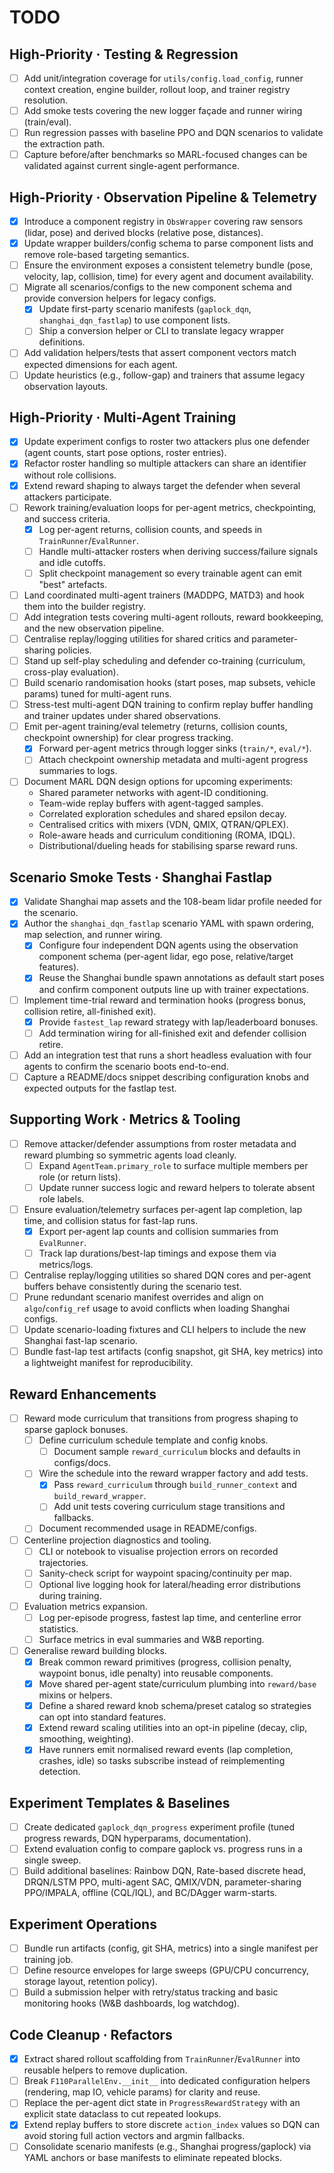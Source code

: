 # TODO


## High-Priority · Testing & Regression

- [ ] Add unit/integration coverage for `utils/config.load_config`, runner context creation, engine builder, rollout loop, and trainer registry resolution.
- [ ] Add smoke tests covering the new logger façade and runner wiring (train/eval).
- [ ] Run regression passes with baseline PPO and DQN scenarios to validate the extraction path.
- [ ] Capture before/after benchmarks so MARL-focused changes can be validated against current single-agent performance.

## High-Priority · Observation Pipeline & Telemetry

- [x] Introduce a component registry in `ObsWrapper` covering raw sensors (lidar, pose) and derived blocks (relative pose, distances).
- [x] Update wrapper builders/config schema to parse component lists and remove role-based targeting semantics.
- [ ] Ensure the environment exposes a consistent telemetry bundle (pose, velocity, lap, collision, time) for every agent and document availability.
- [ ] Migrate all scenarios/configs to the new component schema and provide conversion helpers for legacy configs.
  - [x] Update first-party scenario manifests (`gaplock_dqn`, `shanghai_dqn_fastlap`) to use component lists.
  - [ ] Ship a conversion helper or CLI to translate legacy wrapper definitions.
- [ ] Add validation helpers/tests that assert component vectors match expected dimensions for each agent.
- [ ] Update heuristics (e.g., follow-gap) and trainers that assume legacy observation layouts.

## High-Priority · Multi-Agent Training

- [x] Update experiment configs to roster two attackers plus one defender (agent counts, start pose options, roster entries).
- [x] Refactor roster handling so multiple attackers can share an identifier without role collisions.
- [x] Extend reward shaping to always target the defender when several attackers participate.
- [ ] Rework training/evaluation loops for per-agent metrics, checkpointing, and success criteria.
  - [x] Log per-agent returns, collision counts, and speeds in `TrainRunner`/`EvalRunner`.
  - [ ] Handle multi-attacker rosters when deriving success/failure signals and idle cutoffs.
  - [ ] Split checkpoint management so every trainable agent can emit "best" artefacts.
- [ ] Land coordinated multi-agent trainers (MADDPG, MATD3) and hook them into the builder registry.
- [ ] Add integration tests covering multi-agent rollouts, reward bookkeeping, and the new observation pipeline.
- [ ] Centralise replay/logging utilities for shared critics and parameter-sharing policies.
- [ ] Stand up self-play scheduling and defender co-training (curriculum, cross-play evaluation).
- [ ] Build scenario randomisation hooks (start poses, map subsets, vehicle params) tuned for multi-agent runs.
- [ ] Stress-test multi-agent DQN training to confirm replay buffer handling and trainer updates under shared observations.
- [ ] Emit per-agent training/eval telemetry (returns, collision counts, checkpoint ownership) for clear progress tracking.
  - [x] Forward per-agent metrics through logger sinks (`train/*`, `eval/*`).
  - [ ] Attach checkpoint ownership metadata and multi-agent progress summaries to logs.
- [ ] Document MARL DQN design options for upcoming experiments:
  - Shared parameter networks with agent-ID conditioning.
  - Team-wide replay buffers with agent-tagged samples.
  - Correlated exploration schedules and shared epsilon decay.
  - Centralised critics with mixers (VDN, QMIX, QTRAN/QPLEX).
  - Role-aware heads and curriculum conditioning (ROMA, IDQL).
  - Distributional/dueling heads for stabilising sparse reward runs.

## Scenario Smoke Tests · Shanghai Fastlap

- [x] Validate Shanghai map assets and the 108-beam lidar profile needed for the scenario.
- [x] Author the `shanghai_dqn_fastlap` scenario YAML with spawn ordering, map selection, and runner wiring.
  - [x] Configure four independent DQN agents using the observation component schema (per-agent lidar, ego pose, relative/target features).
  - [x] Reuse the Shanghai bundle spawn annotations as default start poses and confirm component outputs line up with trainer expectations.
- [ ] Implement time-trial reward and termination hooks (progress bonus, collision retire, all-finished exit).
  - [x] Provide `fastest_lap` reward strategy with lap/leaderboard bonuses.
  - [ ] Add termination wiring for all-finished exit and defender collision retire.
- [ ] Add an integration test that runs a short headless evaluation with four agents to confirm the scenario boots end-to-end.
- [ ] Capture a README/docs snippet describing configuration knobs and expected outputs for the fastlap test.

## Supporting Work · Metrics & Tooling

- [ ] Remove attacker/defender assumptions from roster metadata and reward plumbing so symmetric agents load cleanly.
  - [ ] Expand `AgentTeam.primary_role` to surface multiple members per role (or return lists).
  - [ ] Update runner success logic and reward helpers to tolerate absent role labels.
- [ ] Ensure evaluation/telemetry surfaces per-agent lap completion, lap time, and collision status for fast-lap runs.
  - [x] Export per-agent lap counts and collision summaries from `EvalRunner`.
  - [ ] Track lap durations/best-lap timings and expose them via metrics/logs.
- [ ] Centralise replay/logging utilities so shared DQN cores and per-agent buffers behave consistently during the scenario test.
- [ ] Prune redundant scenario manifest overrides and align on `algo`/`config_ref` usage to avoid conflicts when loading Shanghai configs.
- [ ] Update scenario-loading fixtures and CLI helpers to include the new Shanghai fast-lap scenario.
- [ ] Bundle fast-lap test artifacts (config snapshot, git SHA, key metrics) into a lightweight manifest for reproducibility.

## Reward Enhancements

- [ ] Reward mode curriculum that transitions from progress shaping to sparse gaplock bonuses.
  - [ ] Define curriculum schedule template and config knobs.
    - [ ] Document sample `reward_curriculum` blocks and defaults in configs/docs.
  - [ ] Wire the schedule into the reward wrapper factory and add tests.
    - [x] Pass `reward_curriculum` through `build_runner_context` and `build_reward_wrapper`.
    - [ ] Add unit tests covering curriculum stage transitions and fallbacks.
  - [ ] Document recommended usage in README/configs.
- [ ] Centerline projection diagnostics and tooling.
  - [ ] CLI or notebook to visualise projection errors on recorded trajectories.
  - [ ] Sanity-check script for waypoint spacing/continuity per map.
  - [ ] Optional live logging hook for lateral/heading error distributions during training.
- [ ] Evaluation metrics expansion.
  - [ ] Log per-episode progress, fastest lap time, and centerline error statistics.
  - [ ] Surface metrics in eval summaries and W&B reporting.
- [ ] Generalise reward building blocks.
  - [x] Break common reward primitives (progress, collision penalty, waypoint bonus, idle penalty) into reusable components.
  - [x] Move shared per-agent state/curriculum plumbing into `reward/base` mixins or helpers.
  - [x] Define a shared reward knob schema/preset catalog so strategies can opt into standard features.
  - [x] Extend reward scaling utilities into an opt-in pipeline (decay, clip, smoothing, weighting).
  - [x] Have runners emit normalised reward events (lap completion, crashes, idle) so tasks subscribe instead of reimplementing detection.

## Experiment Templates & Baselines

- [ ] Create dedicated `gaplock_dqn_progress` experiment profile (tuned progress rewards, DQN hyperparams, documentation).
- [ ] Extend evaluation config to compare gaplock vs. progress runs in a single sweep.
- [ ] Build additional baselines: Rainbow DQN, Rate-based discrete head, DRQN/LSTM PPO, multi-agent SAC, QMIX/VDN, parameter-sharing PPO/IMPALA, offline (CQL/IQL), and BC/DAgger warm-starts.

## Experiment Operations

- [ ] Bundle run artifacts (config, git SHA, metrics) into a single manifest per training job.
- [ ] Define resource envelopes for large sweeps (GPU/CPU concurrency, storage layout, retention policy).
- [ ] Build a submission helper with retry/status tracking and basic monitoring hooks (W&B dashboards, log watchdog).

## Code Cleanup · Refactors

- [x] Extract shared rollout scaffolding from `TrainRunner`/`EvalRunner` into reusable helpers to remove duplication.
- [ ] Break `F110ParallelEnv.__init__` into dedicated configuration helpers (rendering, map IO, vehicle params) for clarity and reuse.
- [ ] Replace the per-agent dict state in `ProgressRewardStrategy` with an explicit state dataclass to cut repeated lookups.
- [x] Extend replay buffers to store discrete `action_index` values so DQN can avoid storing full action vectors and argmin fallbacks.
- [ ] Consolidate scenario manifests (e.g., Shanghai progress/gaplock) via YAML anchors or base manifests to eliminate repeated blocks.
